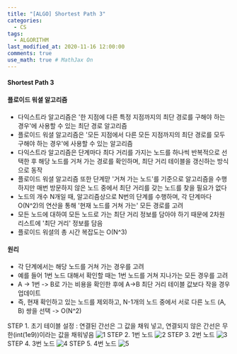 ```yaml
---
title: "[ALGO] Shortest Path 3"
categories: 
  - CS
tags:
  - ALGORITHM
last_modified_at: 2020-11-16 12:00:00
comments: true
use_math: true # MathJax On
---
```


#### Shortest Path 3

#### 플로이드 워셜 알고리즘
- 다익스트라 알고리즘은 '한 지점에 다른 특정 지점까지의 최단 경로를 구해야 하는 경우'에 사용할 수 있는 최단 경로 알고리즘
- 플로이드 워셜 알고리즘은 '모든 지점에서 다른 모든 지점까지의 최단 경로를 모두 구해야 하는 경우'에 사용할 수 있는 알고리즘
- 다익스트라 알고리즘은 단계마다 최다 거리를 가지는 노드를 하나씩 반복적으로 선택한 후 해당 노드를 거쳐 가는 경로를 확인하며, 최단 거리 테이블을 갱신하는 방식으로 동작
- 플로이드 워셜 알고리즘 또한 단계맏 '거쳐 가는 노드'를 기준으로 알고리즘을 수행하지만 매번 방문하지 않은 노드 중에서 최단 거리를 갖는 노드를 찾을 필요가 없다
- 노드의 개수 N개일 때, 알고리즘상으로 N번의 단계를 수행하며, 각 단계마다 O(N^2)의 연산을 통해 '현재 노드를 거쳐 가는' 모든 경로를 고려
- 모든 노드에 대하여 모든 노드로 가는 최단 거리 정보를 담아야 하기 때문에 2차원 리스트에 '최단 거리' 정보를 담음
- 플로이드 워셜의 총 시간 복잡도는 O(N^3)

#### 원리
- 각 단계에서는 해당 노드를 거쳐 가는 경우를 고려
- 예를 들어 1번 노드 대해서 확인할 때는 1번 노드를 거쳐 지나가는 모든 경우를 고려
- A -> 1번 -> B로 가는 비용을 확인한 후에 A->B 최단 거리 테이블 값보다 작을 경우 업데이트
- 즉, 현재 확인하고 있는 노드를 제외하고, N-1개의 노드 중에서 서로 다른 노드 (A, B) 쌍을 선택 -> O(N^2)

STEP 1. 초기 테이블 설정 : 연결된 간선은 그 값을 채워 넣고, 연결되지 않은 간선은 무한(int(1e9))이라는 값을 채워넣음
![1](https://user-images.githubusercontent.com/62474292/128979467-e9ec95b8-b2c4-4d55-a560-7d606f01340d.png)
STEP 2. 1번 노드
![2](https://user-images.githubusercontent.com/62474292/128979471-b3cd9644-0ee9-4a76-841c-781dac5f02de.png)
STEP 3. 2번 노드
![3](https://user-images.githubusercontent.com/62474292/128979475-8e91d59c-17fc-4f15-a135-11b656dce39c.png)
STEP 4. 3번 노드
![4](https://user-images.githubusercontent.com/62474292/128979482-0e973317-609a-4be5-b069-a723724f825f.png)
STEP 5. 4번 노드
![5](https://user-images.githubusercontent.com/62474292/128979489-8935b546-d66f-4e9d-a2d5-b5bd20b58e5b.png)

